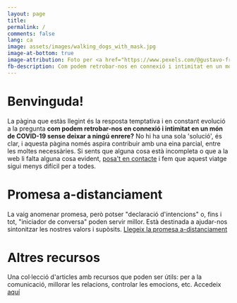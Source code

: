 ```yaml
---
layout: page
title:
permalink: /
comments: false
lang: ca
image: assets/images/walking_dogs_with_mask.jpg
image-at-bottom: true
image-attribution: Foto per <a href="https://www.pexels.com/@gustavo-fring?utm_content=attributionCopyText&utm_medium=referral&utm_source=pexels" target="_blank">Gustavo Fring</a> de <a href="https://www.pexels.com/photo/photo-of-women-walking-with-their-dogs-on-grass-field-4148877/?utm_content=attributionCopyText&utm_medium=referral&utm_source=pexels">Pexels</a>
fb-description: Com podem retrobar-nos en connexió i intimitat en un món de COVID-19 sense deixar a ningú enrere?
---
```


# Benvinguda!

La pàgina que estàs llegint és la resposta temptativa i en constant evolució a la pregunta **com podem retrobar-nos en connexió i intimitat en un món de COVID-19 sense deixar a ningú enrere?** No hi ha una sola 'solució', és clar, i aquesta pàgina només aspira contribuir amb una eina parcial, entre les moltes necessàries.
Si sents que alguna cosa està incompleta o que a la web li falta alguna cosa evident, [posa't en contacte]({{site.baseurl}}/contact) i fem que aquest viatge sigui menys difícil per a todes.

# Promesa a-distanciament

La vaig anomenar promesa, però potser "declaració d'intencions" o, fins i tot, "iniciador de conversa" poden servir millor. Està destinada a ajudar-nos sintonitzar les nostres valors i supòsits.
<a class="btn btn-primary btn-lg" href="{{site.baseurl}}/pledge">Llegeix la promesa a-distanciament</a>


# Altres recursos
Una col·lecció d'articles amb recursos que poden ser útils: per a la comunicació, millorar les relacions, controlar les emocions, etc. Accedeix <a class="btn btn-primary btn-sm" href="{{site.baseurl}}/resources">aquí</a>